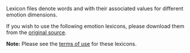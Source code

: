Lexicon files denote words and with their associated values for different emotion dimensions.

If you wish to use the following emotion lexicons, please download them from the [original source](http://saifmohammad.com/WebPages/lexicons.html).

**Note:** Please see the [terms of use](http://saifmohammad.com/WebPages/lexicons.html) for these lexicons.
